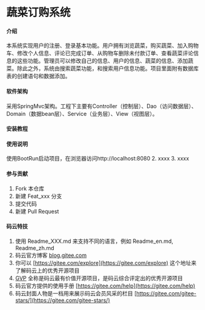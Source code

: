 # 蔬菜订购系统

#### 介绍
本系统实现用户的注册、登录基本功能。用户拥有浏览蔬菜，购买蔬菜、加入购物车、修改个人信息、评论已完成订单、从购物车删除未付款订单、查看蔬菜评论信息的这些功能。管理员可以修改自己的信息、用户的信息、蔬菜的信息、添加蔬菜。除此之外，系统由搜索蔬菜功能，和搜索用户信息功能。项目里面附有数据库表的创建语句和数据添加。

#### 软件架构
采用SpringMvc架构。工程下主要有Controller（控制层）、Dao（访问数据层）、Domain（数据bean层）、Service（业务层）、View（视图层）。


#### 安装教程


#### 使用说明

使用BootRun启动项目，在浏览器访问http://localhost:8080
2.  xxxx
3.  xxxx

#### 参与贡献

1.  Fork 本仓库
2.  新建 Feat_xxx 分支
3.  提交代码
4.  新建 Pull Request


#### 码云特技

1.  使用 Readme\_XXX.md 来支持不同的语言，例如 Readme\_en.md, Readme\_zh.md
2.  码云官方博客 [blog.gitee.com](https://blog.gitee.com)
3.  你可以 [https://gitee.com/explore](https://gitee.com/explore) 这个地址来了解码云上的优秀开源项目
4.  [GVP](https://gitee.com/gvp) 全称是码云最有价值开源项目，是码云综合评定出的优秀开源项目
5.  码云官方提供的使用手册 [https://gitee.com/help](https://gitee.com/help)
6.  码云封面人物是一档用来展示码云会员风采的栏目 [https://gitee.com/gitee-stars/](https://gitee.com/gitee-stars/)
